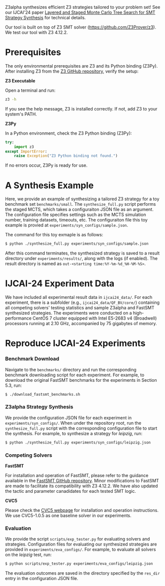 Z3alpha synthesizes efficient Z3 strategies tailored to your problem set! See our IJCAI'24 paper [Layered and Staged Monte Carlo Tree Search for SMT Strategy Synthesis](https://arxiv.org/abs/2401.17159) for technical details. 

Our tool is built on top of Z3 SMT solver (https://github.com/Z3Prover/z3). We test our tool with Z3 4.12.2.

# Prerequisites

The only environmental prerequisites are Z3 and its Python binding (Z3Py). After installing Z3 from the [Z3 GitHub repository](https://github.com/Z3Prover/z3), verify the setup:

**Z3 Executable**

Open a terminal and run:
  ```bash
  z3 -h
  ```

If you see the help message, Z3 is installed correctly. If not, add Z3 to your system's PATH.

**Z3Py**

In a Python environment, check the Z3 Python binding (Z3Py):
```python
try:
    import z3
except ImportError:
    raise Exception("Z3 Python binding not found.")
```
If no errors occur, Z3Py is ready for use.

# A Synthesis Example

Here, we provide an example of synthesizing a tailored Z3 strategy for a toy benchmark set `benchmarks/small`. The `synthesize_full.py` script performs the staged MCTS, which takes a configuraiton JSON file as an argument. The configuration file specifies settings such as the MCTS simulation number, training datasets, timeouts, etc. The configuraiton file this toy example is provied at `experiments/syn_configs/sample.json`. 

The command for this toy exmaple is as follows:

```bash
$ python ./synthesize_full.py experiments/syn_configs/sample.json
```

After this command terminates, the synthesized strategy is saved to a result directory under `experiments/results/`, along with the logs (if enabled). The result directory is named as `out-<starting time:%Y-%m-%d_%H-%M-%S>`.

# IJCAI-24 Experiment Data
We have included all experimental result data in `ijcai24_data/`. For each experiment, there is a subfolder (e.g., `ijcai24_data/QF_BV/core/`) containing all competing solvers' testing statistics and sample Z3alpha and FastSMT synthesized strategies. The experiments were conducted on a high-performance CentOS 7 cluster equipped with Intel E5-2683 v4 (Broadwell) processors running at 2.10 GHz, accompanied by 75 gigabytes of memory.

# Reproduce IJCAI-24 Experiments

### Benchmark Download
Navigate to the `benchmarks/` directory and run the corresponding benchmark downloading script for each experiment. For example, to download the original FastSMT benchmarks for the experiments in Section 5.3, run:

```bash
$ ./download_fastsmt_benchmarks.sh
```

### Z3alpha Strategy Synthesis

We provide the configuration JSON file for each experiment in `experiments/syn_configs/`. When under the repository root, run the `synthesize_full.py` script with the corresponding configuration file to start the synthesis. For example, to synthesize a strategy for *leipzig*, run:

```bash
$ python ./synthesize_full.py experiments/syn_configs/leipzig.json
```

### Competing Solvers

**FastSMT**

For installation and operation of FastSMT, please refer to the guidance available in the [FastSMT GitHub repository](https://fastsmt.ethz.ch/). Minor modifications to FastSMT are made to facilitate its compatibility with Z3 4.12.2. We have also updated the tactic and parameter canadidates for each tested SMT logic.

**CVC5**

Please check the [CVC5 webpage](https://cvc5.github.io/) for installation and operation instructions. We use CVC5-1.0.5 as one baseline solver in our experiments. 

### Evaluation

We provide the script `scripts/exp_tester.py` for evaluating solvers and strategies. Configuration files for evaluating our synthesized strategies are provided in `experiments/eva_configs/`. For example, to evaluate all solvers on the *leipzig* test, run:

```bash
$ python scripts/exp_tester.py experiments/eva_configs/leipzig.json
```

The evaluation outcomes are saved in the directory specified by the `res_dir` entry in the configuration JSON file.